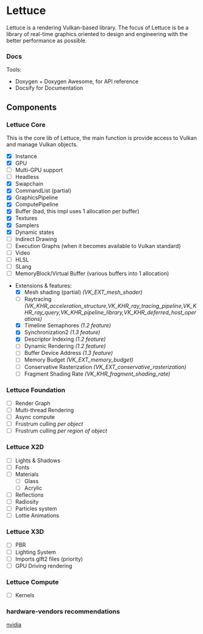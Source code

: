 # Lettuce

Lettuce is a rendering Vulkan-based library.
The focus of Lettuce is be a library of real-time graphics oriented to design and engineering with the better 
performance as possible.

### Docs
 Tools:
  -  Doxygen + Doxygen Awesome, for API reference
  -  Docsify for Documentation

## Components 

### Lettuce Core
This is the core lib of Lettuce, the main function is provide access to Vulkan and manage Vulkan objects.
- [x] Instance
- [x] GPU
- [ ] Multi-GPU support
- [ ] Headless 
- [x] Swapchain 
- [x] CommandList (partial)
- [x] GraphicsPipeline
- [x] ComputePipeline
- [x] Buffer (bad, this impl uses 1 allocation per buffer)
- [x] Textures
- [x] Samplers
- [x] Dynamic states
- [ ] Indirect Drawing
- [ ] Execution Graphs (when it becomes available to Vulkan standard)
- [ ] Video
- [ ] HLSL
- [ ] SLang
- [ ] MemoryBlock/Virtual Buffer (various buffers into 1 allocation)
- Extensions & features:
  - [x] Mesh shading (partial) _(VK_EXT_mesh_shader)_
  - [ ] Raytracing             _(VK_KHR_acceleration_structure,VK_KHR_ray_tracing_pipeline,VK_KHR_ray_query,VK_KHR_pipeline_library,VK_KHR_deferred_host_operations)_
  - [x] Timeline Semaphores _(1.2 feature)_
  - [x] Synchronization2 _(1.3 feature)_
  - [x] Descriptor Indexing _(1.2 feature)_
  - [ ] Dynamic Rendering _(1.2 feature)_
  - [ ] Buffer Device Address _(1.3 feature)_
  - [ ] Memory Budget  _(VK_EXT_memory_budget)_
  - [ ] Conservative Rasterization _(VK_EXT_conservative_rasterization)_
  - [ ] Fragment Shading Rate _(VK_KHR_fragment_shading_rate)_

### Lettuce Foundation
- [ ] Render Graph
- [ ] Multi-thread Rendering
- [ ] Async compute
- [ ] Frustrum culling _per object_
- [ ] Frustrum culling _per region of object_
### Lettuce X2D
- [ ] Lights & Shadows
- [ ] Fonts
- [ ] Materials
  - [ ] Glass
  - [ ] Acrylic
- [ ] Reflections 
- [ ] Radiosity
- [ ] Particles system
- [ ] Lottie Animations
### Lettuce X3D
- [ ] PBR
- [ ] Lighting System
- [ ] Imports glft2 files (priority)
- [ ] GPU Driving rendering
### Lettuce Compute
- [ ] Kernels

### hardware-vendors recommendations

[nvidia](https://developer.nvidia.com/blog/vulkan-dos-donts/)